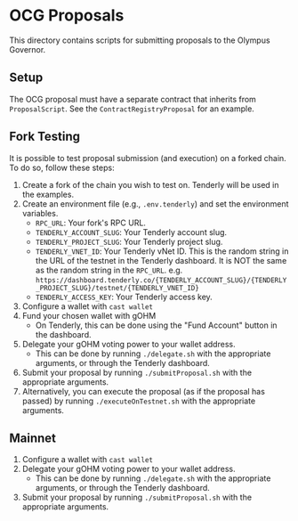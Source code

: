 # OCG Proposals

This directory contains scripts for submitting proposals to the Olympus Governor.

## Setup

The OCG proposal must have a separate contract that inherits from `ProposalScript`. See the `ContractRegistryProposal` for an example.

## Fork Testing

It is possible to test proposal submission (and execution) on a forked chain. To do so, follow these steps:

1. Create a fork of the chain you wish to test on. Tenderly will be used in the examples.
2. Create an environment file (e.g., `.env.tenderly`) and set the environment variables.
    - `RPC_URL`: Your fork's RPC URL.
    - `TENDERLY_ACCOUNT_SLUG`: Your Tenderly account slug.
    - `TENDERLY_PROJECT_SLUG`: Your Tenderly project slug.
    - `TENDERLY_VNET_ID`: Your Tenderly vNet ID. This is the random string in the URL of the testnet in the Tenderly dashboard. It is NOT the same as the random string in the `RPC_URL`. e.g. `https://dashboard.tenderly.co/{TENDERLY_ACCOUNT_SLUG}/{TENDERLY_PROJECT_SLUG}/testnet/{TENDERLY_VNET_ID}`
    - `TENDERLY_ACCESS_KEY`: Your Tenderly access key.
3. Configure a wallet with `cast wallet`
4. Fund your chosen wallet with gOHM
    - On Tenderly, this can be done using the "Fund Account" button in the dashboard.
5. Delegate your gOHM voting power to your wallet address.
    - This can be done by running `./delegate.sh` with the appropriate arguments, or through the Tenderly dashboard.
6. Submit your proposal by running `./submitProposal.sh` with the appropriate arguments.
7. Alternatively, you can execute the proposal (as if the proposal has passed) by running `./executeOnTestnet.sh` with the appropriate arguments.

## Mainnet

1. Configure a wallet with `cast wallet`
2. Delegate your gOHM voting power to your wallet address.
    - This can be done by running `./delegate.sh` with the appropriate arguments, or through the Tenderly dashboard.
3. Submit your proposal by running `./submitProposal.sh` with the appropriate arguments.
